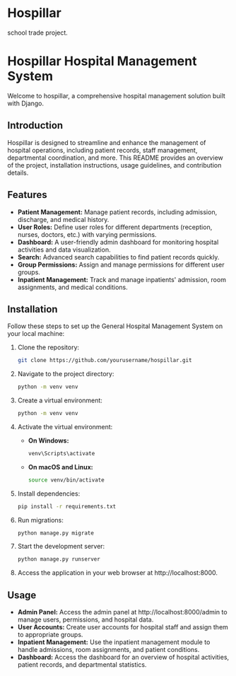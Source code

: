 # Hospillar
school trade project.
# Hospillar Hospital Management System

Welcome to hospillar, a comprehensive hospital management solution built with Django.

## Introduction

Hospillar is designed to streamline and enhance the management of hospital operations, including patient records, staff management, departmental coordination, and more. This README provides an overview of the project, installation instructions, usage guidelines, and contribution details.

## Features

- **Patient Management:** Manage patient records, including admission, discharge, and medical history.
- **User Roles:** Define user roles for different departments (reception, nurses, doctors, etc.) with varying permissions.
- **Dashboard:** A user-friendly admin dashboard for monitoring hospital activities and data visualization.
- **Search:** Advanced search capabilities to find patient records quickly.
- **Group Permissions:** Assign and manage permissions for different user groups.
- **Inpatient Management:** Track and manage inpatients' admission, room assignments, and medical conditions.

## Installation

Follow these steps to set up the General Hospital Management System on your local machine:

1. Clone the repository:

   ```bash
   git clone https://github.com/yourusername/hospillar.git
2. Navigate to the project directory:

   ```bash
   python -m venv venv
4. Create a virtual environment:

   ```bash
   python -m venv venv
5. Activate the virtual environment:
  
    - **On Windows:**
       ```bash
       venv\Scripts\activate
   
    - **On macOS and Linux:**
       ```bash
       source venv/bin/activate
5. Install dependencies:

   ```bash
   pip install -r requirements.txt
6. Run migrations:

   ```bash
   python manage.py migrate
7. Start the development server:

   ```bash
   python manage.py runserver
8. Access the application in your web browser at http://localhost:8000.

  ## Usage
- **Admin Panel:** Access the admin panel at http://localhost:8000/admin to manage users, permissions, and hospital data.
- **User Accounts:** Create user accounts for hospital staff and assign them to appropriate groups.
- **Inpatient Management:** Use the inpatient management module to handle admissions, room assignments, and patient conditions.
- **Dashboard:** Access the dashboard for an overview of hospital activities, patient records, and departmental statistics.

